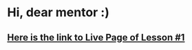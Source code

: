 # Hi, dear mentor :) 
## [Here is the link to Live Page of Lesson #1](https://preinspiron.github.io/goit-markup-hw-01/)
